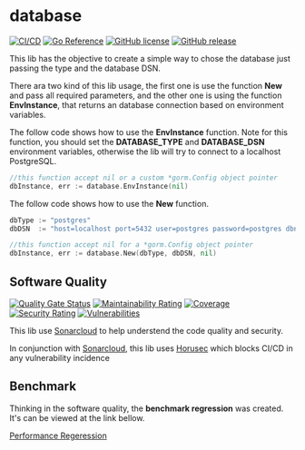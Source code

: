 # database

[![CI/CD](https://github.com/posteris/database/workflows/CI/badge.svg)](https://github.com/posteris/database/actions/workflows/build.yml)
[![Go Reference](https://pkg.go.dev/badge/github.com/posteris/database.svg)](https://pkg.go.dev/github.com/posteris/database)
[![GitHub license](https://badgen.net/github/license/posteris/database)](https://github.com/posteris/database/blob/master/LICENSE)
[![GitHub release](https://img.shields.io/github/release/posteris/database.svg)](https://GitHub.com/posteris/database/releases/)

This lib has the objective to create a simple way to chose the database just passing the type and the database DSN.

There ara two kind of this lib usage, the first one is use the function __New__ and pass all required parameters, and the other one is using the function __EnvInstance__, that returns an database connection based on environment variables.

The follow code shows how to use the __EnvInstance__ function. Note for this function, you should set the __DATABASE_TYPE__ and __DATABASE_DSN__ environment variables, otherwise the lib will try to connect to a localhost PostgreSQL.

```go
//this function accept nil or a custom *gorm.Config object pointer
dbInstance, err := database.EnvInstance(nil) 
```

The follow code shows how to use the __New__ function.

```go 
dbType := "postgres"
dbDSN  := "host=localhost port=5432 user=postgres password=postgres dbname=postgres sslmode=disable"

//this function accept nil for a *gorm.Config object pointer
dbInstance, err := database.New(dbType, dbDSN, nil)
```

## Software Quality
[![Quality Gate Status](https://sonarcloud.io/api/project_badges/measure?project=posteris_database&metric=alert_status)](https://sonarcloud.io/summary/new_code?id=posteris_database)
[![Maintainability Rating](https://sonarcloud.io/api/project_badges/measure?project=posteris_database&metric=sqale_rating)](https://sonarcloud.io/summary/new_code?id=posteris_database)
[![Coverage](https://sonarcloud.io/api/project_badges/measure?project=posteris_database&metric=coverage)](https://sonarcloud.io/summary/new_code?id=posteris_database)
[![Security Rating](https://sonarcloud.io/api/project_badges/measure?project=posteris_database&metric=security_rating)](https://sonarcloud.io/summary/new_code?id=posteris_database)
[![Vulnerabilities](https://sonarcloud.io/api/project_badges/measure?project=posteris_database&metric=vulnerabilities)](https://sonarcloud.io/summary/new_code?id=posteris_database)


This lib use [Sonarcloud](https://sonarcloud.io/) to help understend the code quality and security.

In conjunction with [Sonarcloud](https://sonarcloud.io/), this lib uses [Horusec](https://horusec.io/) which blocks CI/CD in any vulnerability incidence


## Benchmark

Thinking in the software quality, the __benchmark regression__ was created. It's can be viewed at the link bellow.

[Performance Regeression](https://posteris.github.io/database/dev/bench/)